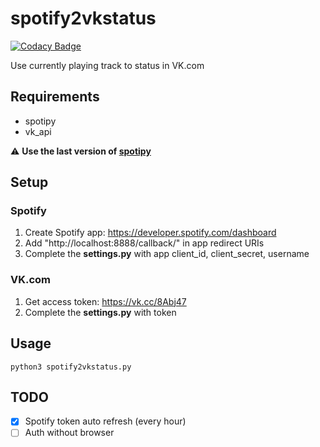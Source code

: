 # spotify2vkstatus

[![Codacy Badge](https://api.codacy.com/project/badge/Grade/978f1de803844a0b99e9e88e1d06afc9)](https://app.codacy.com/app/DiSonDS/spotify2vkstatus?utm_source=github.com&utm_medium=referral&utm_content=DiSonDS/spotify2vkstatus&utm_campaign=Badge_Grade_Dashboard)

Use currently playing track to status in VK.com

## Requirements
- spotipy
- vk_api

⚠️ **Use the last version of [spotipy](https://github.com/plamere/spotipy)**

## Setup

### Spotify
1. Create Spotify app: https://developer.spotify.com/dashboard
2. Add "http://localhost:8888/callback/" in app redirect URIs
3. Complete the **settings.py** with app client_id, client_secret, username

### VK.com
1. Get access token: https://vk.cc/8Abj47
2. Complete the **settings.py** with token

## Usage

```
python3 spotify2vkstatus.py
```

## TODO
- [x] Spotify token auto refresh (every hour)
- [ ] Auth without browser
